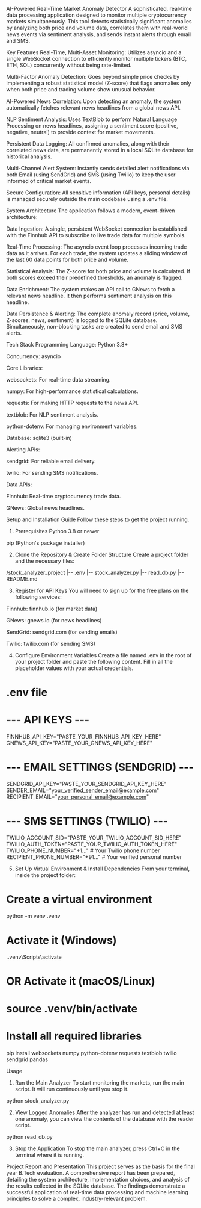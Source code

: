 AI-Powered Real-Time Market Anomaly Detector
A sophisticated, real-time data processing application designed to monitor multiple cryptocurrency markets simultaneously. This tool detects statistically significant anomalies by analyzing both price and volume data, correlates them with real-world news events via sentiment analysis, and sends instant alerts through email and SMS.

Key Features
Real-Time, Multi-Asset Monitoring: Utilizes asyncio and a single WebSocket connection to efficiently monitor multiple tickers (BTC, ETH, SOL) concurrently without being rate-limited.

Multi-Factor Anomaly Detection: Goes beyond simple price checks by implementing a robust statistical model (Z-score) that flags anomalies only when both price and trading volume show unusual behavior.

AI-Powered News Correlation: Upon detecting an anomaly, the system automatically fetches relevant news headlines from a global news API.

NLP Sentiment Analysis: Uses TextBlob to perform Natural Language Processing on news headlines, assigning a sentiment score (positive, negative, neutral) to provide context for market movements.

Persistent Data Logging: All confirmed anomalies, along with their correlated news data, are permanently stored in a local SQLite database for historical analysis.

Multi-Channel Alert System: Instantly sends detailed alert notifications via both Email (using SendGrid) and SMS (using Twilio) to keep the user informed of critical market events.

Secure Configuration: All sensitive information (API keys, personal details) is managed securely outside the main codebase using a .env file.

System Architecture
The application follows a modern, event-driven architecture:

Data Ingestion: A single, persistent WebSocket connection is established with the Finnhub API to subscribe to live trade data for multiple symbols.

Real-Time Processing: The asyncio event loop processes incoming trade data as it arrives. For each trade, the system updates a sliding window of the last 60 data points for both price and volume.

Statistical Analysis: The Z-score for both price and volume is calculated. If both scores exceed their predefined thresholds, an anomaly is flagged.

Data Enrichment: The system makes an API call to GNews to fetch a relevant news headline. It then performs sentiment analysis on this headline.

Data Persistence & Alerting: The complete anomaly record (price, volume, Z-scores, news, sentiment) is logged to the SQLite database. Simultaneously, non-blocking tasks are created to send email and SMS alerts.

Tech Stack
Programming Language: Python 3.8+

Concurrency: asyncio

Core Libraries:

websockets: For real-time data streaming.

numpy: For high-performance statistical calculations.

requests: For making HTTP requests to the news API.

textblob: For NLP sentiment analysis.

python-dotenv: For managing environment variables.

Database: sqlite3 (built-in)

Alerting APIs:

sendgrid: For reliable email delivery.

twilio: For sending SMS notifications.

Data APIs:

Finnhub: Real-time cryptocurrency trade data.

GNews: Global news headlines.

Setup and Installation Guide
Follow these steps to get the project running.

1. Prerequisites
   Python 3.8 or newer

pip (Python's package installer)

2. Clone the Repository & Create Folder Structure
   Create a project folder and the necessary files:

/stock_analyzer_project
|-- .env
|-- stock_analyzer.py
|-- read_db.py
|-- README.md

3. Register for API Keys
   You will need to sign up for the free plans on the following services:

Finnhub: finnhub.io (for market data)

GNews: gnews.io (for news headlines)

SendGrid: sendgrid.com (for sending emails)

Twilio: twilio.com (for sending SMS)

4. Configure Environment Variables
   Create a file named .env in the root of your project folder and paste the following content. Fill in all the placeholder values with your actual credentials.

# .env file

# --- API KEYS ---

FINNHUB_API_KEY="PASTE_YOUR_FINNHUB_API_KEY_HERE"
GNEWS_API_KEY="PASTE_YOUR_GNEWS_API_KEY_HERE"

# --- EMAIL SETTINGS (SENDGRID) ---

SENDGRID_API_KEY="PASTE_YOUR_SENDGRID_API_KEY_HERE"
SENDER_EMAIL="your_verified_sender_email@example.com"
RECIPIENT_EMAIL="your_personal_email@example.com"

# --- SMS SETTINGS (TWILIO) ---

TWILIO_ACCOUNT_SID="PASTE_YOUR_TWILIO_ACCOUNT_SID_HERE"
TWILIO_AUTH_TOKEN="PASTE_YOUR_TWILIO_AUTH_TOKEN_HERE"
TWILIO_PHONE_NUMBER="+1..." # Your Twilio phone number
RECIPIENT_PHONE_NUMBER="+91..." # Your verified personal number

5. Set Up Virtual Environment & Install Dependencies
   From your terminal, inside the project folder:

# Create a virtual environment

python -m venv .venv

# Activate it (Windows)

.\.venv\Scripts\activate

# OR Activate it (macOS/Linux)

# source .venv/bin/activate

# Install all required libraries

pip install websockets numpy python-dotenv requests textblob twilio sendgrid pandas

Usage

1. Run the Main Analyzer
   To start monitoring the markets, run the main script. It will run continuously until you stop it.

python stock_analyzer.py

2. View Logged Anomalies
   After the analyzer has run and detected at least one anomaly, you can view the contents of the database with the reader script.

python read_db.py

3. Stop the Application
   To stop the main analyzer, press Ctrl+C in the terminal where it is running.

Project Report and Presentation
This project serves as the basis for the final year B.Tech evaluation. A comprehensive report has been prepared, detailing the system architecture, implementation choices, and analysis of the results collected in the SQLite database. The findings demonstrate a successful application of real-time data processing and machine learning principles to solve a complex, industry-relevant problem.

